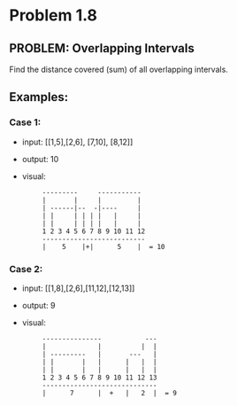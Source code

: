 # Problem 1.8

## PROBLEM: Overlapping Intervals

Find the distance covered (sum) of all overlapping intervals.

## Examples:

### Case 1:
 - input: [[1,5],[2,6], [7,10], [8,12]]
 - output: 10
 - visual:

            ---------     -----------
            |       |     |         |
            | ------|--  -|----     |
            | |     | | | |   |     |
            | |     | | | |   |     |
            1 2 3 4 5 6 7 8 9 10 11 12
            --------------------------
            |    5    |+|      5    |  = 10

### Case 2:
 - input: [[1,8],[2,6],[11,12],[12,13]]
 - output: 9
 - visual:

            ---------------           ---
            |             |          |  |
            | ---------   |       ---   |
            | |       |   |      |   |  |
            | |       |   |      |   |  |
            1 2 3 4 5 6 7 8 9 10 11 12 13
            -----------------------------
            |      7      |  +   |   2  |  = 9
